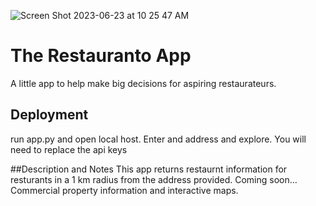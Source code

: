 ![Screen Shot 2023-06-23 at 10 25 47 AM](https://github.com/PsCushman/restauranto-app/assets/122395437/85db2a89-88c5-433e-bf6d-d5bc1c4bba81)

# The Restauranto App
A little app to help make big decisions for aspiring restaurateurs.

## Deployment
 run app.py and open local host.
 Enter and address and explore.
 You will need to replace the api keys 
 
##Description and Notes
This app returns restaurnt information for resturants in a 1 km radius from the address provided. Coming soon... Commercial property information and interactive maps.
